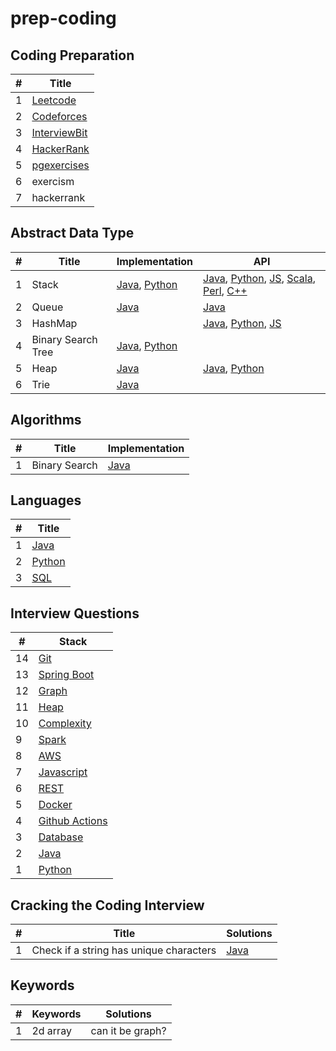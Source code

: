 # prep-coding

## Coding Preparation

|  #  |      Title     |
|-----|----------------|
| 1 | [Leetcode](../master/docs/leetcode.md) |
| 2 | [Codeforces](../master/docs/codeforces.md) |
| 3 | [InterviewBit](../master/docs/interviewbit.md) |
| 4 | [HackerRank](../master/docs/hackerrank.md) |
| 5 | [pgexercises](../master/docs/pgexercises.md) |
| 6 |  exercism |
| 7 | hackerrank |


## Abstract Data Type

|#| Title | Implementation | API|
|-|-------|-----------|----|
|1| Stack | [Java](../master/adt/CustomStack.java), [Python](../master/adt/CustomStack.py)| [Java](../master/adt/StackDemo.java), [Python](../master/adt/stack.py), [JS](../master/adt/stack.js), [Scala](../master/adt/stack.scala), [Perl](../master/adt/stack.pl), [C++](../master/adt/stack.cpp)  |
|2| Queue |[Java](../master/adt/CustomQueue.java) | [Java](../master/adt/QueueDemo.java) |
|3| HashMap | | [Java](../master/adt/TestHashMap.java), [Python](../master/adt/TestHashMap.py), [JS](../master/adt/TestHashMap.js)|
|4| Binary Search Tree | [Java](../master/adt/BinarySearchTree.java), [Python](../master/adt/BinarySearchTree.py)| |
|5| Heap | [Java](../master/adt/Heap.java) | [Java](../master/adt/HeapDemo.java), [Python](../master/adt/HeapDemo.py) |
|6| Trie | [Java](../master/adt/Trie.java)| |


## Algorithms

|#| Title | Implementation|
|-|-------|-----------|
|1| Binary Search | [Java](../master/algorithms/BinarySearch.java)|




## Languages

|#| Title |
|-|-------|
|1| [Java](../master/java/java.md)|
|2| [Python](../master/python/python.md)|
|3| [SQL](../master/sql/SQLquestions.md)|


## Interview Questions

|  #  | Stack
|-----|-------------
|14|[Git](../master/git/gitQuestions.md)|
|13|[Spring Boot](../master/spring-boot/SpringBootQuestions.md)|
|12|[Graph](https://drive.google.com/file/d/1uJTVbiArq7XoHnwnFdCAX6H-kMf88YnQ/view?usp=sharing)|
|11|[Heap](../master/heap/HeapQuestions.md) |
|10|[Complexity](../master/Complexity/ComplexityQuestions.md)|
|9|[Spark](../master/Spark/SparkQuestions.md)|
|8|[AWS](../master/aws/AWSQuestions.md)|
|7|[Javascript](../master/javascript/JavascriptQuestions.md)|
|6|[REST](../master/REST/RESTQuestions.md)|
|5|[Docker](../master/Docker/DockerQuestions.md)|
|4|[Github Actions](../master/Github_Actions/GitHubActionsQuestions.md)|
|3|[Database](../master/database/DatabaseQuestions.md)|
|2|[Java](../master/java/JavaQuestions.md)|
|1|[Python](../master/python/PythonQuestions.md)|

## Cracking the Coding Interview

|  #  |      Title     |   Solutions   |
|-----|----------------|---------------|
|1|Check if a string has unique characters|[Java](../master/ctci/UniqueString.java) |


## Keywords

|  #  |      Keywords     |   Solutions   |
|-----|----------------|---------------|
|1| 2d array | can it be graph? 
